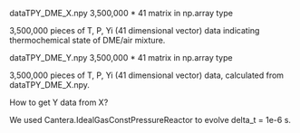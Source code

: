 dataTPY_DME_X.npy      3,500,000 * 41 matrix in np.array type

  3,500,000 pieces of T, P, Yi (41 dimensional vector) data indicating thermochemical state of DME/air mixture.

dataTPY_DME_Y.npy      3,500,000 * 41 matrix in np.array type

  3,500,000 pieces of T, P, Yi (41 dimensional vector) data, calculated from dataTPY_DME_X.npy.

How to get Y data from X?

  We used Cantera.IdealGasConstPressureReactor to evolve delta_t = 1e-6 s.
